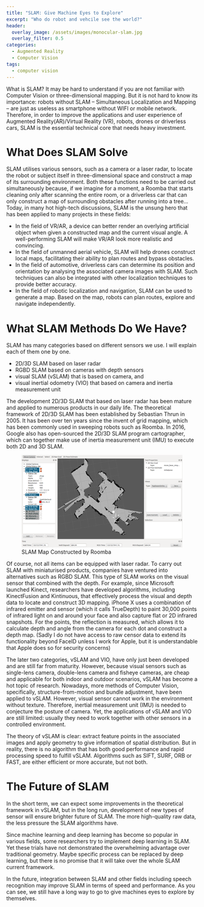 ```yaml
---
title: "SLAM: Give Machine Eyes to Explore"
excerpt: "Who do robot and vehcile see the world?"
header:
  overlay_image: /assets/images/monocular-slam.jpg
  overlay_filter: 0.5
categories:
  - Augmented Reality
  - Computer Vision
tags:
  - computer vision
---
```


What is SLAM? It may be hard to understand if you are not familiar with Computer Vision or three-dimensional mapping. But it is not hard to know its importance: robots without SLAM – Simultaneous Localization and Mapping – are just as useless as smartphone without WIFI or mobile network. Therefore, in order to improve the applications and user experience of Augmented Reality(AR)/Virtual Reality (VR), robots, drones or driverless cars, SLAM is the essential technical core that needs heavy investment.

# What Does SLAM Solve

SLAM utilises various sensors, such as a camera or a laser radar, to locate the robot or subject itself in three-dimensional space and construct a map of its surrounding environment. Both these functions need to be carried out simultaneously because, if we imagine for a moment, a Roomba that starts cleaning only after scanning the entire room, or a driverless car that can only construct a map of surrounding obstacles after running into a tree… Today, in many hot high-tech discussions, SLAM is the unsung hero that has been applied to many projects in these fields:

* In the field of VR/AR, a device can better render an overlying artificial object when given a constructed map and the current visual angle. A well-performing SLAM will make VR/AR look more realistic and convincing.
* In the field of unmanned aerial vehicle, SLAM will help drones construct local maps, facilitating their ability to plan routes and bypass obstacles.
* In the field of automotive, driverless cars can determine its position and orientation by analysing the associated camera images with SLAM. Such techniques can also be integrated with other localization techniques to provide better accuracy.
* In the field of robotic localization and navigation, SLAM can be used to generate a map. Based on the map, robots can plan routes, explore and navigate independently.

# What SLAM Methods Do We Have?

SLAM has many categories based on different sensors we use. I will explain each of them one by one.

* 2D/3D SLAM based on laser radar
* RGBD SLAM based on cameras with depth sensors
* visual SLAM (vSLAM) that is based on camera, and
* visual inertial odometry (VIO) that based on camera and inertia measurement unit

The development 2D/3D SLAM that based on laser radar has been mature and applied to numerous products in our daily life. The theoretical framework of 2D/3D SLAM has been established by Sebastian Thrun in 2005. It has been over ten years since the invent of grid mapping, which has been commonly used in sweeping robots such as Roomba. In 2016, Google also has open-sourced the 2D/3D SLAM program cartographer, which can together make use of inertia measurement unit (IMU) to execute both 2D and 3D SLAM.

<figure>
	<a href="/assets/images/slam-map.png"><img src="/assets/images/slam-map.png"></a>
	<figcaption>SLAM Map Constructed by Roomba</figcaption>
</figure>

Of course, not all items can be equipped with laser radar. To carry out SLAM with miniaturised products, companies have ventured into alternatives such as RGBD SLAM. This type of SLAM works on the visual sensor that combined with the depth. For example, since Microsoft launched Kinect, researchers have developed algorithms, including KinectFusion and Kintinuous, that effectively process the visual and depth data to locate and construct 3D mapping. iPhone X uses a combination of infrared emitter and sensor (which it calls TrueDepth) to paint 30,000 points of infrared light on and around your face and also capture flat or 2D infrared snapshots. For the points, the reflection is measured, which allows it to calculate depth and angle from the camera for each dot and construct a depth map. (Sadly I do not have access to raw censor data to extend its functionality beyond FaceID unless I work for Apple, but it is understandable that Apple does so for security concerns)

The later two categories, vSLAM and VIO, have only just been developed and are still far from maturity. However, because visual sensors such as single-lens camera, double-lens camera and fisheye cameras, are cheap and applicable for both indoor and outdoor scenarios, vSLAM has become a hot topic of research. Nowadays, more methods of Computer Vision, specifically, structure-from-motion and bundle adjustment, have been applied to vSLAM. However, visual sensor cannot work in the environment without texture. Therefore, inertial measurement unit (IMU) is needed to conjecture the posture of camera. Yet, the applications of vSLAM and VIO are still limited: usually they need to work together with other sensors in a controlled environment.

The theory of vSLAM is clear: extract feature points in the associated images and apply geometry to give information of spatial distribution. But in reality, there is no algorithm that has both good performance and rapid processing speed to fulfill vSLAM. Algorithms such as SIFT, SURF, ORB or FAST, are either efficient or more accurate, but not both.

# The Future of SLAM

In the short term, we can expect some improvements in the theoretical framework in vSLAM, but in the long run, development of new types of sensor will ensure brighter future of SLAM. The more high-quality raw data, the less pressure the SLAM algorithms have.

Since machine learning and deep learning has become so popular in various fields, some researchers try to implement deep learning in SLAM. Yet these trials have not demonstrated the overwhelming advantage over traditional geometry. Maybe specific process can be replaced by deep learning, but there is no promise that it will take over the whole SLAM current framework.

In the future, integration between SLAM and other fields including speech recognition may improve SLAM in terms of speed and performance. As you can see, we still have a long way to go to give machines eyes to explore by themselves.